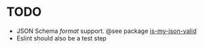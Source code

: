 # TODO
- JSON Schema *format* support. @see package [is-my-json-valid][1]
- Eslint should also be a test step

[1]: https://npmjs.org/is-my-json-valid#custom-formats
